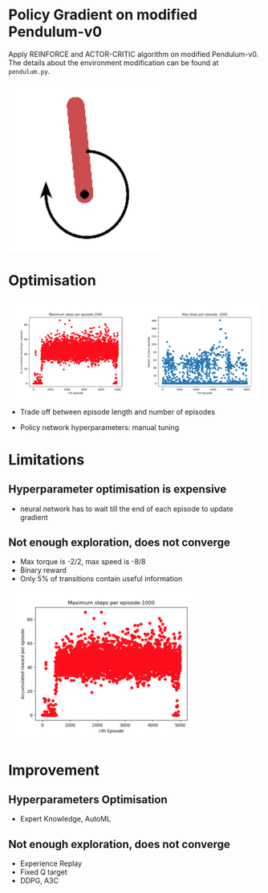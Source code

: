 # Policy Gradient on modified Pendulum-v0

Apply REINFORCE and ACTOR-CRITIC algorithm on modified Pendulum-v0. The details about the environment modification can be found at `pendulum.py`.

<img align="center" src="imgs/02.png" alt="">


# Optimisation

<img align="middle" src="imgs/01.png" alt="">

* Trade off between episode length and number of episodes

* Policy network hyperparameters: manual tuning


# Limitations

## Hyperparameter optimisation is expensive
* neural network has to wait till the end of each episode to update gradient

## Not enough exploration, does not converge
* Max torque is -2/2, max speed is -8/8
* Binary reward
* Only 5% of transitions contain useful information

<img align="middle" src="imgs/03.png" alt="">


# Improvement

## Hyperparameters Optimisation
* Expert Knowledge, AutoML

## Not enough exploration, does not converge
* Experience Replay
* Fixed Q target
* DDPG, A3C




